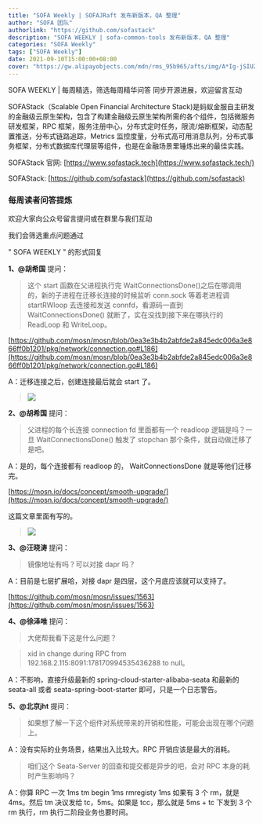 ```yaml
---
title: "SOFA Weekly | SOFAJRaft 发布新版本，QA 整理"
author: "SOFA 团队"
authorlink: "https://github.com/sofastack"
description: "SOFA WEEKLY | sofa-common-tools 发布新版本，QA 整理"
categories: "SOFA Weekly"
tags: ["SOFA Weekly"]
date: 2021-09-10T15:00:00+08:00
cover: "https://gw.alipayobjects.com/mdn/rms_95b965/afts/img/A*Ig-jSIUZWx0AAAAAAAAAAAAAARQnAQ"
---
```

SOFA WEEKLY | 每周精选，筛选每周精华问答
同步开源进展，欢迎留言互动

SOFAStack（Scalable Open Financial Architecture Stack)是蚂蚁金服自主研发的金融级云原生架构，包含了构建金融级云原生架构所需的各个组件，包括微服务研发框架，RPC 框架，服务注册中心，分布式定时任务，限流/熔断框架，动态配置推送，分布式链路追踪，Metrics 监控度量，分布式高可用消息队列，分布式事务框架，分布式数据库代理层等组件，也是在金融场景里锤炼出来的最佳实践。

SOFAStack 官网: [https://www.sofastack.tech](https://www.sofastack.tech/)

SOFAStack: [https://github.com/sofastack](https://github.com/sofastack)

### 每周读者问答提炼

欢迎大家向公众号留言提问或在群里与我们互动

我们会筛选重点问题通过 

" SOFA WEEKLY " 的形式回复

**1、@胡希国** 提问：

> 这个 start 函数在父进程执行完 WaitConnectionsDone()之后在哪调用的，新的子进程在迁移长连接的时候监听 conn.sock 等着老进程调 startRWloop 去连接和发送 connfd，看源码一直到 WaitConnectionsDone() 就断了，实在没找到接下来在哪执行的 ReadLoop 和 WriteLoop。

[https://github.com/mosn/mosn/blob/0ea3e3b4b2abfde2a845edc006a3e866ff0b1201/pkg/network/connection.go#L186](https://github.com/mosn/mosn/blob/0ea3e3b4b2abfde2a845edc006a3e866ff0b1201/pkg/network/connection.go#L186)

A：迁移连接之后，创建连接最后就会 start 了。

>![](https://mmbiz.qpic.cn/mmbiz_jpg/nibOZpaQKw0ichqkNY05FmiaQyRDUMGc9IDKVs3onKk07Mup2VEbSvRArN0Ml9SEtl1AiaD6m5DaNQ0PlUoEVeiaMmA/640?wx_fmt=jpeg&tp=webp&wxfrom=5&wx_lazy=1&wx_co=1)

**2、@胡希国** 提问：

> 父进程的每个长连接 connection fd 里面都有一个 readloop 逻辑是吗？一旦 WaitConnectionsDone() 触发了 stopchan 那个条件，就自动做迁移了是吧。

A：是的，每个连接都有 readloop 的， WaitConnectionsDone 就是等他们迁移完。

[https://mosn.io/docs/concept/smooth-upgrade/](https://mosn.io/docs/concept/smooth-upgrade/)

这篇文章里面有写的。

>![](https://mmbiz.qpic.cn/mmbiz_jpg/nibOZpaQKw0ichqkNY05FmiaQyRDUMGc9IDLVq1BAjoftDLCOibI9EyOK71b8fsn36t2LHibeaeLHXiaQlOibNHKicyutA/640?wx_fmt=jpeg&tp=webp&wxfrom=5&wx_lazy=1&wx_co=1)

**3、@汪晓涛** 提问：

> 镜像地址有吗？可以对接 dapr 吗？

A：目前是七层扩展哈，对接 dapr 是四层，这个月底应该就可以支持了。

[https://github.com/mosn/mosn/issues/1563](https://github.com/mosn/mosn/issues/1563)

**4、@徐泽唯** 提问：

> 大佬帮我看下这是什么问题？

> xid in change during RPC from 192.168.2.115:8091:178170994535436288 to null。

A：不影响，直接升级最新的 spring-cloud-starter-alibaba-seata 和最新的 seata-all 或者 seata-spring-boot-starter 即可，只是一个日志警告。

**5、@北京jht** 提问：

> 如果想了解一下这个组件对系统带来的开销和性能，可能会出现在哪个问题上。

A：没有实际的业务场景，结果出入比较大。RPC 开销应该是最大的消耗。

> 咱们这个 Seata-Server 的回查和提交都是异步的吧，会对 RPC 本身的耗时产生影响吗？

A：你算 RPC 一次 1ms tm begin 1ms rmregisty 1ms 如果有 3 个 rm，就是 4ms。然后 tm 决议发给 tc，5ms。如果是 tcc，那么就是 5ms + tc 下发到 3 个 rm 执行，rm 执行二阶段业务也要时间。

